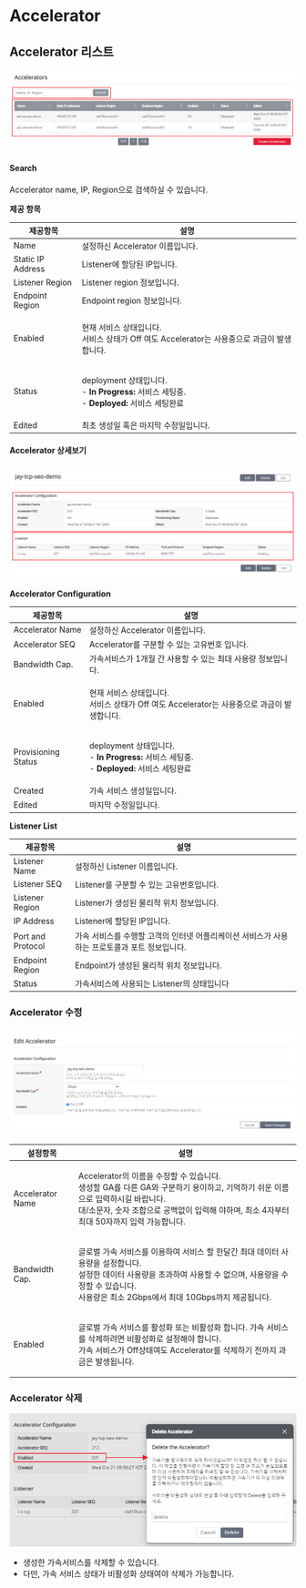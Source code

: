 # Accelerator

## Accelerator 리스트

![](<../.gitbook/assets/image (12).png>)

#### Search

Accelerator name, IP, Region으로 검색하실 수 있습니다.

**제공 항목**

| 제공항목              | 설명                                                                                                            |
| ----------------- | ------------------------------------------------------------------------------------------------------------- |
| Name              | 설정하신 Accelerator 이름입니다.                                                                                       |
| Static IP Address | Listener에 할당된 IP입니다.                                                                                          |
| Listener Region   | Listener region 정보입니다.                                                                                        |
| Endpoint Region   | Endpoint region 정보입니다.                                                                                        |
| Enabled           | <p>현재 서비스 상태입니다.<br>서비스 상태가 Off 여도 Accelerator는 사용중으로 과금이 발생합니다.<br></p>                                      |
| Status            | <p>deployment 상태입니다.<br>- <strong>In Progress:</strong> 서비스 세팅중.<br>- <strong>Deployed:</strong> 서비스 세팅완료</p> |
| Edited            | 최초 생성일 혹은 마지막 수정일입니다.                                                                                         |

#### Accelerator 상세보기

![](<../.gitbook/assets/image (24).png>)

**Accelerator Configuration**

| 제공항목                | 설명                                                                                                            |
| ------------------- | ------------------------------------------------------------------------------------------------------------- |
| Accelerator Name    | 설정하신 Accelerator 이름입니다.                                                                                       |
| Accelerator SEQ     | Accelerator를 구분할 수 있는 고유번호 입니다.                                                                               |
| Bandwidth Cap.      | 가속서비스가 1개월 간 사용할 수 있는 최대 사용량 정보입니다.                                                                           |
| Enabled             | <p>현재 서비스 상태입니다.<br>서비스 상태가 Off 여도 Accelerator는 사용중으로 과금이 발생합니다.<br></p>                                      |
| Provisioning Status | <p>deployment 상태입니다.<br>- <strong>In Progress:</strong> 서비스 세팅중.<br>- <strong>Deployed:</strong> 서비스 세팅완료</p> |
| Created             | 가속 서비스 생성일입니다.                                                                                                |
| Edited              | 마지막 수정일입니다.                                                                                                   |

**Listener List**

| 제공항목              | 설명                                                   |
| ----------------- | ---------------------------------------------------- |
| Listener Name     | 설정하신 Listener 이름입니다.                                 |
| Listener SEQ      | Listener를 구분할 수 있는 고유번호입니다.                          |
| Listener Region   | Listener가 생성된 물리적 위치 정보입니다.                          |
| IP Address        | Listener에 할당된 IP입니다.                                 |
| Port and Protocol | 가속 서비스를 수행할 고객의 인터넷 어플리케이션 서비스가 사용하는 프로토콜과 포트 정보입니다. |
| Endpoint Region   | Endpoint가 생성된 물리적 위치 정보입니다.                          |
| Status            | 가속서비스에 사용되는 Listener의 상태입니다                          |

### Accelerator 수정

###

![](<../.gitbook/assets/image (29).png>)

| 설정항목             | 설명                                                                                                                                                   |
| ---------------- | ---------------------------------------------------------------------------------------------------------------------------------------------------- |
| Accelerator Name | <p>Accelerator의 이름을 수정할 수 있습니다.<br>생성할 GA를 다른 GA와 구분하기 용이하고, 기억하기 쉬운 이름으로 입력하시길 바랍니다.<br>대/소문자, 숫자 조합으로 공백없이 입력해 야하며, 최소 4자부터 최대 50자까지 입력 가능합니다.</p> |
| Bandwidth Cap.   | <p>글로벌 가속 서비스를 이용하여 서비스 할 한달간 최대 데이터 사용량을 설정합니다.<br>설정한 데이터 사용량을 초과하여 사용할 수 없으며, 사용량을 수정할 수 있습니다.<br>사용량은 최소 2Gbps에서 최대 10Gbps까지 제공됩니다.</p>          |
| Enabled          | <p>글로벌 가속 서비스를 활성화 또는 비활성화 합니다. 가속 서비스를 삭제하려면 비활성화로 설정해야 합니다.<br>가속 서비스가 Off상태여도 Accelerator를 삭제하기 전까지 과금은 발생됩니다.</p>                                |

### Accelerator 삭제

![](<../.gitbook/assets/image (42).png>)



* 생성한 가속서비스를 삭제할 수 있습니다.
* 다만, 가속 서비스 상태가 비활성화 상태여야 삭제가 가능합니다.
